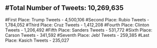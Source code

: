 #Total Number of Tweets: 10,269,635 
---
#First Place: Trump Tweets - 4,500,106
#Second Place: Rubio Tweets - 1,784,052
#Third Place: Cruz Tweets - 1,412,208
#Fourth Place: Clinton Tweets - 1,206,492
#Fifth Place: Sanders Tweets - 531,772
#Sixth Place: Carson Tweets - 341,592
#Seventh Place: Jeb! Tweets - 259,385
#Last Place: Kasich Tweets - 235,027
